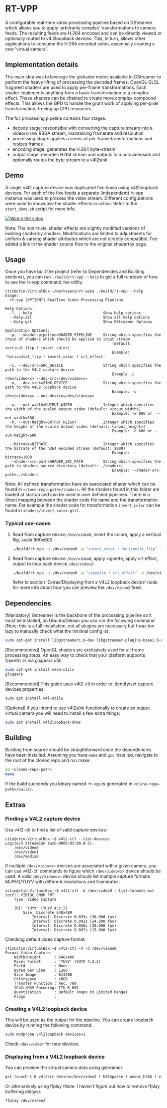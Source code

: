# RT-VPP

A configurable real-time video processing pipeline based on GStreamer which allows you to apply 'arbitrarily complex' transformations to camera feeds. The resulting feeds are H.264 encoded and can be directly viewed or optionally routed to v4l2loopback devices. This, in turn, allows other applications to consume the H.264 encoded video, essentially creating a new 'virtual camera'.

## Implementation details

The main idea was to leverage the glshader nodes available in GStreamer to perform the heavy lifting of processing the decoded frames. OpenGL GLSL fragment shaders are used to apply per-frame transformations. Each shader implements anything from a basic transformation to a complex effect. These shaders can be chained to create more complex compound effects. This allows the GPU to handle the grunt work of applying per-pixel transformation, freeing up CPU resources.

The full processing pipeline contains four stages:

- decode stage: responsible with converting the capture stream into a video/x-raw RBGA stream, maintaining framerate and resolution
- processing stage: applies a series of per-frame transformations and resizes frames
- encoding stage: generates the H.264 byte-stream  
- output stage: decodes H264 stream and outputs to a autovideosink and optionally routes the byte stream to a v4l2sink

## Demo

A single v4l2 capture device was duplicated five times using v4l2loopback devices. For each of the five feeds a separate (independent) rt-vpp instance was used to process the video stream. Different configurations were used to showcase the shader effects in action. Refer to the `start_demo.sh` script for more info.

[![Watch the video](https://github.com/ConstantinNicula/rt-vpp/blob/main/demo/thumbnail.png)](https://github.com/ConstantinNicula/rt-vpp/blob/main/demo/demo_short.mp4)

Note: The non-trivial shader effects are slightly modified versions of existing shadertoy shaders. Modifications are limited to adjustments for uniform & varying shader attributes which are not directly compatible. I've added a link in the shader source files to the original shadertoy page.

## Usage

Once you have built the project (refer to Dependencies and Building sections), you can run `./build/rt-vpp --help` to get a full rundown of how to use the rt-vpp command line utility.

```console_
ctin@ctin-VirtualBox:~/workspace/rt-vpp$ ./build/rt-vpp --help
Usage:
  rt-vpp [OPTION?] RealTime Video Processing Pipeline

Help Options:
  -?, --help                                Show help options
  --help-all                                Show all help options
  --help-gst                                Show GStreamer Options

Application Options:
  -p, --shader-pipeline=SHADER_PIPELINE     String which specifies the chain of shaders which should be applied to input stream
                                                (default: vertical_flip ! invert_color)
                                                Example: 'horizontal_flip ! invert_color ! crt_effect'

  -i, --dev-src=SRC_DEVICE                  String which specifies the path to the V4L2 capture device
                                                Example -i /dev/video<x> --dev-src=/dev/video<x>
  -o, --dev-sink=SINK_DEVICE                String which specifies the path to the V4L2 loopback device
                                                Example: -o /dev/video<y> --out-device=/dev/video<y>

  -w, --out-width=OUTPUT_WIDTH              Integer which specifies the width of the scaled output video (default: <input_width>)
                                                Example: -w 800 or  --out-width=800
  -h, --out-height=OUTPUT_HEIGHT            Integer which specifies the height of the scaled output video (default: <input_height>)
                                                Example: -h 600 or --out-height=600

  --bitrate=BITRATE                         Integer which specifies the bitrate of the h264 encoded stream (default: 2000)
                                                Example: --bitrate=1000
  --shader-src-path=SHADER_SRC_PATH         String which specifies the path to shaders source directory (default: ./shaders)
                                                Example: --shader-src-path=../shaders
```

Note: All defined transformation have an associated shader which can be found in `<clone-repo-path>/shaders`. All the shaders found in this folder are loaded at startup and can be used in user defined pipelines. There is a direct mapping between the shader code file name and the transformation name. For example the shader code for transformation `invert_color` can be found in `shaders/invert_color.glsl`.  

### Typical use-cases

1) Read from capture device `/dev/video0`, invert the colors, apply a vertical flip, scale 800x600:

    ```bash
    ./build/rt-vpp -i /dev/video0 -p "invert_color ! horizontal_flip" -w 800 -h 600
    ```

2) Read from capture device `/dev/video0`, apply vignette, apply crt effect, output to loop back device `/dev/video2`:

    ```bash
    ./build/rt-vpp -i /dev/video0 -p "vignette ! crt_effect" -o /dev/video2
    ```

    Refer to section 'Extras/Displaying from a V4L2 loopback device' node for more info about how you can preview the `/dev/video2` feed.

## Dependencies

[Mandatory] Gstreamer is the backbone of the processing pipeline so it must be installed, on Ubuntu/Debian you can run the following command (Note: this is a full installation, not all plugins are necessary but I was too lazy to manually check what the minimal config is):

```bash
sudo apt-get install libgstreamer1.0-dev libgstreamer-plugins-base1.0-dev libgstreamer-plugins-bad1.0-dev gstreamer1.0-plugins-base gstreamer1.0-plugins-good gstreamer1.0-plugins-bad gstreamer1.0-plugins-ugly gstreamer1.0-libav gstreamer1.0-tools gstreamer1.0-x gstreamer1.0-alsa gstreamer1.0-gl gstreamer1.0-gtk3 gstreamer1.0-qt5 gstreamer1.0-pulseaudio
```

[Recommended] OpenGL shaders are exclusively used for all frame processing steps. An easy way to check that your platform supports OpenGL is via glxgears util:

```bash
sudo apt-get install mesa-utils
glxgears 
```

[Recommended] This guide uses v4l2-ctl in order to identify/set capture devices properties:

```bash
sudo apt install v4l-utils
```

[Optional] if you intend to use v4l2sink functionally to create an output virtual camera you will need to install a few extra things:

```bash
sudo apt install v4l2loopback-dkms
```

## Building

Building from source should be straightforward once the dependencies have been installed. Assuming you have `make` and `gcc` installed, navigate to the root of the cloned repo and run make:

```bash
cd <cloned-repo-path>
make
```

If the build succeeds you binary named `rt-vpp` is generated in `<clone-repo-path>/build/`.

## Extras

### Finding a V4L2 capture device

Use v4l2-ctl to find a list of valid capture devices:

```console
ctin@ctin-VirtualBox:~$ v4l2-ctl --list-devices
Logitech StreamCam (usb-0000:03:00.0-2):
    /dev/video0
    /dev/video1
    /dev/media0
```

If multiple `/dev/video<x>` devices are associated with a given camera, you can use v4l2-ctl commands to figure which `/dev/video<x>` device should be used.
A valid `/dev/video<x>` device should list multiple capture formats MJPEG/YUYV with different resolutions and framerates:

```console
vctin@ctin-VirtualBox:~$ v4l2-ctl -d /dev/video0 --list-formats-ext
ioctl: VIDIOC_ENUM_FMT
    Type: Video Capture

    [0]: 'YUYV' (YUYV 4:2:2)
        Size: Discrete 640x480
            Interval: Discrete 0.033s (30.000 fps)
            Interval: Discrete 0.042s (24.000 fps)
            Interval: Discrete 0.050s (20.000 fps)
            Interval: Discrete 0.067s (15.000 fps)
```

Checking default video capture format:

```console
ctin@ctin-VirtualBox:~$ v4l2-ctl -V -d /dev/video0
Format Video Capture:
    Width/Height      : 640/480
    Pixel Format      : 'YUYV' (YUYV 4:2:2)
    Field             : None
    Bytes per Line    : 1280
    Size Image        : 614400
    Colorspace        : sRGB
    Transfer Function : Rec. 709
    YCbCr/HSV Encoding: ITU-R 601
    Quantization      : Default (maps to Limited Range)
    Flags             : 
```

### Creating a V4L2 loopback device

This will be used as the output for the pipeline. You can create loopback device by running the following command:

```bash
sudo modprobe v4l2loopback devices=1
```

Check `/dev/video*` for new devices.

### Displaying from a V4L2 loopback device

You can preview the virtual camera data using gstreamer:

```bash
gst-launch-1.0 v4l2src device=/dev/video2 ! h264parse ! avdec_h264 ! videoconvert ! autovideosink sync=false
```

Or alternatively using ffplay (Note: I haven't figure out how to remove ffplay buffering delays):

```bash
ffplay /dev/video2
```
